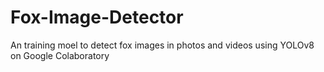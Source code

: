 # Fox-Image-Detector
An training moel to detect fox images in photos and videos using YOLOv8 on Google Colaboratory
